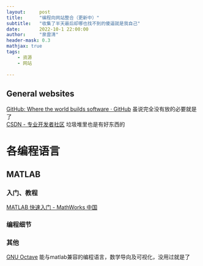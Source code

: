 ```yaml
---
layout:     post
title:      "编程向网站整合（更新中）"
subtitle:   "收集了半天最后却哪也找不到的傻逼就是我自己"
date:       2022-10-1 22:00:00
author:     "泉雲清"
header-mask: 0.3
mathjax: true
tags: 
    - 资源
    - 网站
    
---
```


## General websites
[GitHub: Where the world builds software · GitHub](https://github.com/)  虽说完全没有放的必要就是了  
[CSDN - 专业开发者社区](https://www.csdn.net/)  垃圾堆里也是有好东西的  


# 各编程语言

## MATLAB
### 入门、教程
[MATLAB 快速入门 - MathWorks 中国](https://ww2.mathworks.cn/help/matlab/getting-started-with-matlab.html?s_tid=CRUX_lftnav)

### 编程细节

### 其他
[GNU Octave](https://www.gnu.org/software/octave/) 能与matlab兼容的编程语言，数学导向及可视化，没用过就是了  



